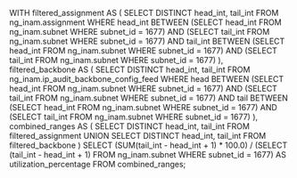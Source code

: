 WITH filtered_assignment AS (
    SELECT DISTINCT head_int, tail_int
    FROM ng_inam.assignment
    WHERE head_int BETWEEN 
        (SELECT head_int FROM ng_inam.subnet WHERE subnet_id = 1677) 
        AND (SELECT tail_int FROM ng_inam.subnet WHERE subnet_id = 1677)
      AND tail_int BETWEEN 
        (SELECT head_int FROM ng_inam.subnet WHERE subnet_id = 1677) 
        AND (SELECT tail_int FROM ng_inam.subnet WHERE subnet_id = 1677)
),
filtered_backbone AS (
    SELECT DISTINCT head_int, tail_int
    FROM ng_inam.ip_audit_backbone_config_feed
    WHERE head BETWEEN 
        (SELECT head_int FROM ng_inam.subnet WHERE subnet_id = 1677) 
        AND (SELECT tail_int FROM ng_inam.subnet WHERE subnet_id = 1677)
      AND tail BETWEEN 
        (SELECT head_int FROM ng_inam.subnet WHERE subnet_id = 1677) 
        AND (SELECT tail_int FROM ng_inam.subnet WHERE subnet_id = 1677)
),
combined_ranges AS (
    SELECT DISTINCT head_int, tail_int
    FROM filtered_assignment
    UNION
    SELECT DISTINCT head_int, tail_int
    FROM filtered_backbone
)
SELECT 
    (SUM(tail_int - head_int + 1) * 100.0) / 
    (SELECT (tail_int - head_int + 1) 
     FROM ng_inam.subnet WHERE subnet_id = 1677) AS utilization_percentage
FROM combined_ranges;
